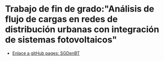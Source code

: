 # Trabajo de fin de grado:"Análisis de flujo de cargas en redes de distribución urbanas con integración de sistemas fotovoltaicos"
* [Enlace a gitHub pages: SGDenBT](https://github.com/Juliauru/SGDenBT)
